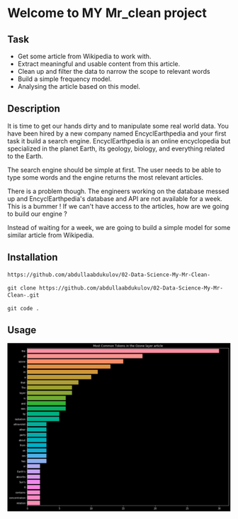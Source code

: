 # Welcome to MY Mr_clean project

## Task
- Get some article from Wikipedia to work with.
- Extract meaningful and usable content from this article.
- Clean up and filter the data to narrow the scope to relevant words
- Build a simple frequency model.
- Analysing the article based on this model.


## Description
It is time to get our hands dirty and to manipulate some real world data. You have been hired by a new company named EncyclEarthpedia and your first task it build a search engine. EncyclEarthpedia is an online encyclopedia but specialized in the planet Earth, its geology, biology, and everything related to the Earth.

The search engine should be simple at first. The user needs to be able to type some words and the engine returns the most relevant articles.

There is a problem though. The engineers working on the database messed up and EncyclEarthpedia's database and API are not available for a week. This is a bummer ! If we can't have access to the articles, how are we going to build our engine ?

Instead of waiting for a week, we are going to build a simple model for some similar article from Wikipedia.


## Installation
```commandline
https://github.com/abdullaabdukulov/02-Data-Science-My-Mr-Clean-
```
```commandline
git clone https://github.com/abdullaabdukulov/02-Data-Science-My-Mr-Clean-.git
```
```commandline
git code .
```


## Usage
![img.png](img.png)
